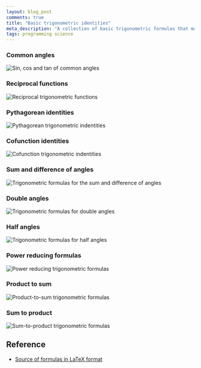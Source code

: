 ```yaml
---
layout: blog_post
comments: true
title: "Basic trigonometric identities"
meta_description: "A collection of basic trigonometric formulas that may be useful to a student."
tags: programming science
---
```


### Common angles

<div class='isTextCentered'>
  <img src='/image/blog/2016-05-18-basic-trigonometric-identities/trigonometry_sin_cos_tan_of_common_angles.png' alt='Sin, cos and tan of common angles' class='isMax400PxWide'>
</div>


### Reciprocal functions

<div class='isTextCentered'>
  <img src='/image/blog/2016-05-18-basic-trigonometric-identities/reciprocal_functions_trigonometry.png' alt='Reciprocal trigonometric functions' class='isMax120PxWide'>
</div>


### Pythagorean identities

<div class='isTextCentered'>
  <img src='/image/blog/2016-05-18-basic-trigonometric-identities/pythagorean_trigonometric_identities.png' alt='Pythagorean trigonometric indentities' class='isMax200PxWide'>
</div>


### Cofunction identities

<div class='isTextCentered'>
  <img src='/image/blog/2016-05-18-basic-trigonometric-identities/cofunction_identities.png' alt='Cofunction trigonometric indentities' class='isMax170PxWide'>
</div>


### Sum and difference of angles

<div class='isTextCentered'>
  <img src='/image/blog/2016-05-18-basic-trigonometric-identities/sum_and_difference_of_angles_trigonometry.png' alt='Trigonometric formulas for the sum and difference of angles' class='isMax300PxWide'>
</div>


### Double angles

<div class='isTextCentered'>
  <img src='/image/blog/2016-05-18-basic-trigonometric-identities/double_angles_trigonometry.png' alt='Trigonometric formulas for double angles' class='isMax200PxWide'>
</div>


### Half angles

<div class='isTextCentered'>
  <img src='/image/blog/2016-05-18-basic-trigonometric-identities/half_angles_trigonometry.png' alt='Trigonometric formulas for half angles' class='isMax180PxWide'>
</div>


### Power reducing formulas

<div class='isTextCentered'>
  <img src='/image/blog/2016-05-18-basic-trigonometric-identities/power_reducing_formulas_trigonometry.png' alt='Power reducing trigonometric formulas' class='isMax180PxWide'>
</div>


### Product to sum

<div class='isTextCentered'>
  <img src='/image/blog/2016-05-18-basic-trigonometric-identities/product_to_sum_trigonometric_formulas.png' alt='Product-to-sum trigonometric formulas' class='isMax350PxWide'>
</div>


### Sum to product

<div class='isTextCentered'>
  <img src='/image/blog/2016-05-18-basic-trigonometric-identities/sum_to_product_trigonometric_formulas.png' alt='Sum-to-product trigonometric formulas' class='isMax350PxWide'>
</div>


## Reference

* [Source of formulas in LaTeX format](https://github.com/evgenyneu/trigonometric_identities_latex)


